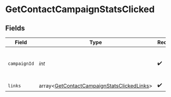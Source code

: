 # GetContactCampaignStatsClicked


## Fields

| Field                                                                                                    | Type                                                                                                     | Required                                                                                                 | Description                                                                                              | Example                                                                                                  |
| -------------------------------------------------------------------------------------------------------- | -------------------------------------------------------------------------------------------------------- | -------------------------------------------------------------------------------------------------------- | -------------------------------------------------------------------------------------------------------- | -------------------------------------------------------------------------------------------------------- |
| `campaignId`                                                                                             | *int*                                                                                                    | :heavy_check_mark:                                                                                       | ID of the campaign which generated the event                                                             | 3                                                                                                        |
| `links`                                                                                                  | array<[GetContactCampaignStatsClickedLinks](../../models/shared/GetContactCampaignStatsClickedLinks.md)> | :heavy_check_mark:                                                                                       | N/A                                                                                                      |                                                                                                          |